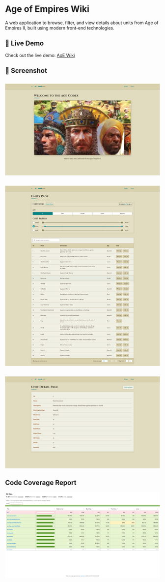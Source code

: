 # Age of Empires Wiki

A web application to browse, filter, and view details about units from Age of Empires II, built using modern front-end technologies.

## 🚀 Live Demo

Check out the live demo: [AoE Wiki](https://aoe-wiki-3993diia5-sunaycansevs-projects.vercel.app/)

## 📸 Screenshot

## ![AoE Wiki Screenshot](/public/assets/ss1.png)

## ![AoE Wiki Screenshot](/public/assets/ss2.png)

## ![AoE Wiki Screenshot](/public/assets/ss3.png)

## Code Coverage Report

![Cove Coverage Report](/public/assets/coverage.png)

